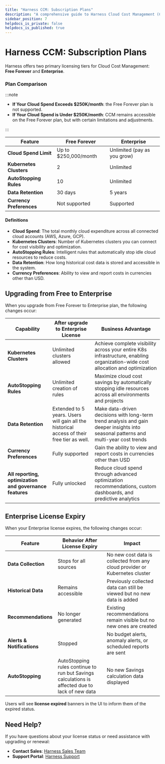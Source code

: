```yaml
---
title: "Harness CCM: Subscription Plans"
description: "A comprehensive guide to Harness Cloud Cost Management (CCM) licensing plans, feature limitations, and what happens when your license expires."
sidebar_position: 7
helpdocs_is_private: false
helpdocs_is_published: true
---
```


# Harness CCM: Subscription Plans


Harness offers two primary licensing tiers for Cloud Cost Management: **Free Forever** and **Enterprise**. 

### Plan Comparison

:::note
- **If Your Cloud Spend Exceeds $250K/month**: the Free Forever plan is not supported. 
- **If Your Cloud Spend is Under $250K/month**: CCM remains accessible on the Free Forever plan, but with certain limitations and adjustments. 

:::

| Feature | Free Forever | Enterprise |
|---------|-------------|------------|
| **Cloud Spend Limit** | Up to $250,000/month | Unlimited (pay as you grow) |
| **Kubernetes Clusters** | 2 | Unlimited |
| **AutoStopping Rules** | 10 | Unlimited |
| **Data Retention** | 30 days | 5 years |
| **Currency Preferences** | Not supported | Supported |

#### Definitions

- **Cloud Spend**: The total monthly cloud expenditure across all connected cloud accounts (AWS, Azure, GCP).
- **Kubernetes Clusters**: Number of Kubernetes clusters you can connect for cost visibility and optimization.
- **AutoStopping Rules**: Intelligent rules that automatically stop idle cloud resources to reduce costs.
- **Data Retention**: How long historical cost data is stored and accessible in the system.
- **Currency Preferences**: Ability to view and report costs in currencies other than USD.

## Upgrading from Free to Enterprise

When you upgrade from Free Forever to Enterprise plan, the following changes occur:

| Capability | After upgrade to Enterprise License | Business Advantage |
|---------|---------------------|--------|
| **Kubernetes Clusters** | Unlimited clusters allowed | Achieve complete visibility across your entire K8s infrastructure, enabling organization-wide cost allocation and optimization |
| **AutoStopping Rules** | Unlimited creation of rules | Maximize cloud cost savings by automatically stopping idle resources across all environments and projects |
| **Data Retention** | Extended to 5 years. Users will gain all the historical access of their free tier as well. | Make data-driven decisions with long-term trend analysis and gain deeper insights into seasonal patterns and multi-year cost trends |
| **Currency Preferences** | Fully supported | Gain the ability to view and report costs in currencies other than USD |
| **All reporting, optimization and governance features** | Fully unlocked | Reduce cloud spend through advanced optimization recommendations, custom dashboards, and predictive analytics |

## Enterprise License Expiry

When your Enterprise license expires, the following changes occur:

| Feature | Behavior After License Expiry | Impact |
|---------|------------------------------|--------|
| **Data Collection** | Stops for all sources | No new cost data is collected from any cloud provider or Kubernetes cluster |
| **Historical Data** | Remains accessible | Previously collected data can still be viewed but no new data is added |
| **Recommendations** | No longer generated | Existing recommendations remain visible but no new ones are created |
| **Alerts & Notifications** | Stopped | No budget alerts, anomaly alerts, or scheduled reports are sent |
| **AutoStopping** | AutoStopping rules continue to run but Savings calculations is affected due to lack of new data | No new Savings calculation data displayed |

Users will see **license expired** banners in the UI to inform them of the expired status.

## Need Help?

If you have questions about your license status or need assistance with upgrading or renewal:

- **Contact Sales**: [Harness Sales Team](https://www.harness.io/company/contact-sales?utm_source=harness_io&utm_medium=cta&utm_campaign=platform&utm_content=pricing&utm_term=essentials)
- **Support Portal**: [Harness Support](https://support.harness.io)
